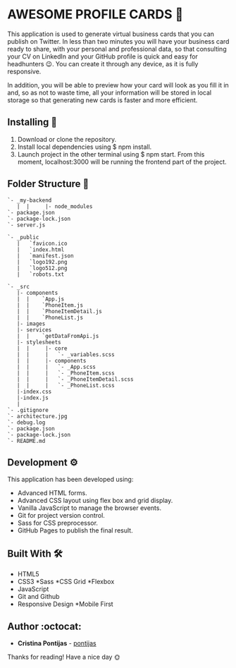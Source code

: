 # AWESOME PROFILE CARDS 📩

This application is used to generate virtual business cards that you can publish on Twitter. In less than two minutes you will have your business card ready to share, with your personal and professional data, so that consulting your CV on LinkedIn and your GitHub profile is quick and easy for headhunters 😉. You can create it through any device, as it is fully responsive.

In addition, you will be able to preview how your card will look as you fill it in and, so as not to waste time, all your information will be stored in local storage so that generating new cards is faster and more efficient.

## Installing :wrench:

1. Download or clone the repository.
3. Install local dependencies using \$ npm install.
4. Launch project in the other terminal using \$ npm start. From this moment, localhost:3000 will be running the frontend part of the project.

## Folder Structure :open_file_folder:
```
`- _my-backend
   |  |		|- node_modules
`- package.json
`- package-lock.json
`- server.js

`- _public
   |   `favicon.ico
   |   `index.html
   |   `manifest.json
   |   `logo192.png
   |   `logo512.png
   |   `robots.txt

`- _src
   |- components
   |  |    `App.js
   |  |    `PhoneItem.js
   |  |    `PhoneItemDetail.js
   |  |    `PhoneList.js
   |- images
   |- services
   |  |    `getDataFromApi.js
   |- stylesheets
   |  |		|- core
   |  |    	|	`- _variables.scss
   |  |		|- components
   |  |    	|	`- _App.scss
   |  |    	|	`- _PhoneItem.scss
   |  |    	|	`- _PhoneItemDetail.scss
   |  |    	|	`- _PhoneList.scss
   |-index.css
   |-index.js
   |
`- .gitignore
`- architecture.jpg
`- debug.log
`- package.json
`- package-lock.json
`- README.md 

```

## Development ⚙

This application has been developed using:

- Advanced HTML forms.
- Advanced CSS layout using flex box and grid display.
- Vanilla JavaScript to manage the browser events.
- Git for project version control.
- Sass for CSS preprocessor.
- GitHub Pages to publish the final result.


## Built With 🛠

- HTML5
- CSS3
  *Sass
  *CSS Grid
  *Flexbox
- JavaScript
- Git and Github
- Responsive Design
   *Mobile First 

## Author :octocat:

- **Cristina Pontijas** - [pontijas](https://github.com/pontijas)

Thanks for reading!
Have a nice day 🌞
